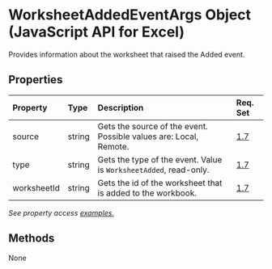 # WorksheetAddedEventArgs Object (JavaScript API for Excel)

Provides information about the worksheet that raised the Added event.

## Properties

| Property	   | Type	|Description| Req. Set|
|:---------------|:--------|:----------|:----|
|source|string|Gets the source of the event. Possible values are: Local, Remote.|[1.7](../requirement-sets/excel-api-requirement-sets.md)|
|type|string|Gets the type of the event. Value is `WorksheetAdded`, read-only.|[1.7](../requirement-sets/excel-api-requirement-sets.md)|
|worksheetId|string|Gets the id of the worksheet that is added to the workbook.|[1.7](../requirement-sets/excel-api-requirement-sets.md)|

_See property access [examples.](#property-access-examples)_


## Methods
None

